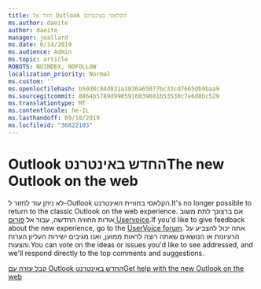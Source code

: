```yaml
---
title: חזור אל Outlook הקלאסי באינטרנט
ms.author: daeite
author: daeite
manager: joallard
ms.date: 6/14/2019
ms.audience: Admin
ms.topic: article
ROBOTS: NOINDEX, NOFOLLOW
localization_priority: Normal
ms.custom: ''
ms.openlocfilehash: b50d8c94d831a1836a65077bc33cd7665db9baa9
ms.sourcegitcommit: 8864b5789d9905916039081b53530c7e6d8bc529
ms.translationtype: MT
ms.contentlocale: he-IL
ms.lasthandoff: 09/10/2019
ms.locfileid: "36822103"
---
```

# <a name="the-new-outlook-on-the-web"></a><span data-ttu-id="e8406-102">Outlook החדש באינטרנט</span><span class="sxs-lookup"><span data-stu-id="e8406-102">The new Outlook on the web</span></span>

<span data-ttu-id="e8406-103">לא ניתן עוד לחזור ל-Outlook הקלאסי בחוויית האינטרנט.</span><span class="sxs-lookup"><span data-stu-id="e8406-103">It's no longer possible to return to the classic Outlook on the web experience.</span></span> <span data-ttu-id="e8406-104">אם ברצונך לתת משוב אודות החוויה החדשה, עבור אל [פורום Uservoice](https://go.microsoft.com/fwlink/?linkid=2103182).</span><span class="sxs-lookup"><span data-stu-id="e8406-104">If you'd like to give feedback about the new experience, go to the [UserVoice forum](https://go.microsoft.com/fwlink/?linkid=2103182).</span></span> <span data-ttu-id="e8406-105">אתה יכול להצביע על הרעיונות או הנושאים שאתה רוצה לראות ממוען, ואנו מגיבים ישירות העליון הערות והצעות.</span><span class="sxs-lookup"><span data-stu-id="e8406-105">You can vote on the ideas or issues you'd like to see addressed, and we'll respond directly to the top comments and suggestions.</span></span>

[<span data-ttu-id="e8406-106">קבל עזרה עם Outlook החדש באינטרנט</span><span class="sxs-lookup"><span data-stu-id="e8406-106">Get help with the new Outlook on the web</span></span>](https://support.office.com/article/017014cd-2ad0-41ab-8473-6bd8c349d4f8)